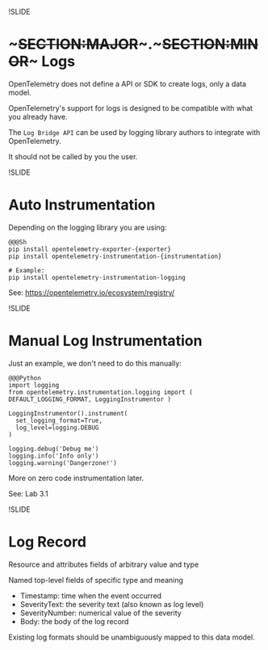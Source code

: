 !SLIDE

# ~~~SECTION:MAJOR~~~.~~~SECTION:MINOR~~~ Logs

OpenTelemetry does not define a API or SDK to create logs, only a data model.

OpenTelemetry's support for logs is designed to be compatible with what you already have.

The `Log Bridge API` can be used by logging library authors to integrate with OpenTelemetry.

It should not be called by you the user.

!SLIDE

# Auto Instrumentation

Depending on the logging library you are using:

    @@@Sh
    pip install opentelemetry-exporter-{exporter}
    pip install opentelemetry-instrumentation-{instrumentation}

    # Example:
    pip install opentelemetry-instrumentation-logging

See: https://opentelemetry.io/ecosystem/registry/

!SLIDE

# Manual Log Instrumentation

Just an example, we don't need to do this manually:

    @@@Python
    import logging
    from opentelemetry.instrumentation.logging import (
    DEFAULT_LOGGING_FORMAT, LoggingInstrumentor )

    LoggingInstrumentor().instrument(
      set_logging_format=True,
      log_level=logging.DEBUG
    )

    logging.debug('Debug me')
    logging.info('Info only')
    logging.warning('Dangerzone!')

More on zero code instrumentation later.

See: Lab 3.1

!SLIDE

# Log Record

Resource and attributes fields of arbitrary value and type

Named top-level fields of specific type and meaning

* Timestamp: time when the event occurred
* SeverityText: the severity text (also known as log level)
* SeverityNumber: numerical value of the severity
* Body: the body of the log record

Existing log formats should be unambiguously mapped to this data model.
